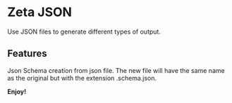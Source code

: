 # Zeta JSON

Use JSON files to generate different types of output.

## Features

Json Schema creation from json file. The new file will have the same name as the original but with the extension .schema.json.

**Enjoy!**